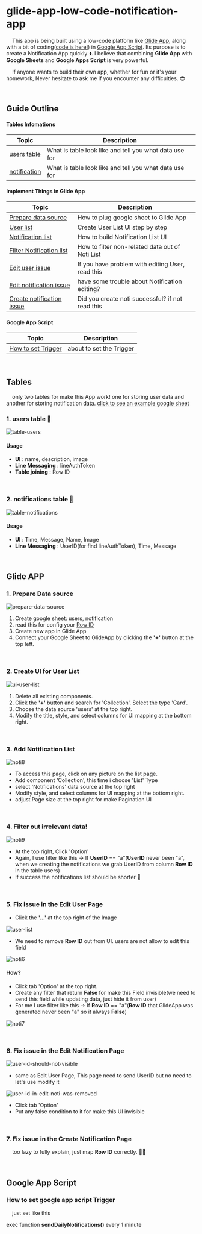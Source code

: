 # glide-app-low-code-notification-app

&nbsp;&nbsp;&nbsp;&nbsp;This app is being built using a low-code platform like [Glide App](https://www.glideapps.com/), along with a bit of coding([code is here!](https://github.com/rachataptnn/lowCodeNotificationApp/blob/main/notification.js)) in [Google App Script](https://www.google.com/script/start/). Its purpose is to create a Notification App quickly ⏫. I believe that combining **Glide App** with **Google Sheets** and **Google Apps Script** is very powerful. 

&nbsp;&nbsp;&nbsp;&nbsp;If anyone wants to build their own app, whether for fun or it's your homework, Never hesitate to ask me if you encounter any difficulties. 😎

<br/>

## Guide Outline
#### Tables Infomations
| Topic | Description |
|----------|----------|
| [users table](#1-users-table-) | What is table look like and tell you what data use for |
| [notification](#2-notifications-table-) | What is table look like and tell you what data use for |

#### Implement Things in Glide App
| Topic | Description |
|----------|----------|
| [Prepare data source](#1-prepare-data-source) | How to plug google sheet to Glide App |
| [User list](#2-create-ui-for-user-list) | Create User List UI step by step |
| [Notification list](#3-add-notification-list) | How to build Notification List UI |
| [Filter Notification list](#4-filter-out-irrelevant-data) | How to filter non-related data out of Noti List |
| [Edit user issue](#5-fix-issue-in-the-edit-user-page) | If you have problem with editing User, read this |
| [Edit notification issue](#6-fix-issue-in-the-edit-notification-page) | have some trouble about Notification editing? |
| [Create notification issue](#7-fix-issue-in-the-create-notification-page) | Did you create noti successful? if not read this |

#### Google App Script
| Topic | Description |
|----------|----------|
| [How to set Trigger](#how-to-set-google-app-script-trigger) | about to set the Trigger |

<br/>

## Tables 
&nbsp;&nbsp;&nbsp;&nbsp;only two tables for make this App work! one for storing user data and another for storing notification data. [click to see an example google sheet](https://docs.google.com/spreadsheets/d/13OWFRS1Xbt0gZ8Wy-7Aep35vEVP59h9S-cvVfvOU5Qw/edit#gid=1847604068)

### 1. users table 👤
![table-users](https://github.com/rachataptnn/lowCodeNotificationApp/assets/133649727/7d529742-544e-44eb-b7ea-e032c9d86a31)
#### Usage
- **UI** : name, description, image
- **Line Messaging** : lineAuthToken
- **Table joining** : Row ID

<br/>

### 2. notifications table 🔔
![table-notifications](https://github.com/rachataptnn/lowCodeNotificationApp/assets/133649727/75543bee-c5bf-4b0e-b019-7bcb39223dd1)
#### Usage
- **UI** : Time, Message, Name, Image
- **Line Messaging** : UserID(for find lineAuthToken), Time, Message

<br/>

## Glide APP

### 1. Prepare Data source 
![prepare-data-source](https://github.com/rachataptnn/lowCodeNotificationApp/assets/133649727/01f16210-a67d-45e1-bccb-72c53336e0b3)

1. Create google sheet: users, notification
2. read this for config your [Row ID](https://www.glideapps.com/docs/row-id-column)
3. Create new app in Glide App
4. Connect your Google Sheet to GlideApp by clicking the **'+'** button at the top left.

<br/>

### 2. Create UI for User List
![ui-user-list](https://github.com/rachataptnn/lowCodeNotificationApp/assets/133649727/4d1c8959-a99b-4883-8376-7917b7067979)

1. Delete all existing components.
2. Click the **'+'** button and search for 'Collection'. Select the type 'Card'.
3. Choose the data source 'users' at the top right.
4. Modify the title, style, and select columns for UI mapping at the bottom right.

<br/>

### 3. Add Notification List

![noti8](https://github.com/rachataptnn/lowCodeNotificationApp/assets/133649727/66ad762d-6112-49a8-9c0a-89c47de880f9)

- To access this page, click on any picture on the list page.
- Add component 'Collection', this time i choose 'List' Type
- select 'Notifications' data source at the top right
- Modify style, and select columns for UI mapping at the bottom right.
- adjust Page size at the top right for make Pagination UI

<br/>

### 4. Filter out irrelevant data! 

![noti9](https://github.com/rachataptnn/lowCodeNotificationApp/assets/133649727/877f1339-8045-43fe-9cda-1fafc9d50f90)

- At the top right, Click 'Option'
- Again, I use filter like this → If **UserID** == "a"(**UserID** never been "a", when we creating the notifications we grab UserID from column **Row ID** in the table users)
- If success the notifications list should be shorter 🎉

<br/>

### 5. Fix issue in the Edit User Page
- Click the **'...'** at the top right of the Image
  
![user-list](https://github.com/rachataptnn/lowCodeNotificationApp/assets/133649727/140dd96b-4c2a-4358-95f2-09baa5334df6)

- We need to remove **Row ID** out from UI. users are not allow to edit this field

![noti6](https://github.com/rachataptnn/lowCodeNotificationApp/assets/133649727/1e351f29-40c3-4a10-beeb-ae43e61567c4)

#### How? 

- Click tab 'Option' at the top right.
- Create any filter that return **False** for make this Field invisible(we need to send this field while updating data, just hide it from user)
- For me I use filter like this → If **Row ID** == "a"(**Row ID** that GlideApp was generated never been "a" so it always **False**)

![noti7](https://github.com/rachataptnn/lowCodeNotificationApp/assets/133649727/28e04c49-7129-46bd-a62c-d7c52dd5e0ce)

<br/>

### 6. Fix issue in the Edit Notification Page

![user-id-should-not-visible](https://github.com/rachataptnn/lowCodeNotificationApp/assets/133649727/59e8281d-1b64-4c49-9cc7-6df76a928c65)

- same as Edit User Page, This page need to send UserID but no need to let's use modify it

![user-id-in-edit-noti-was-removed](https://github.com/rachataptnn/lowCodeNotificationApp/assets/133649727/337305f1-d0d1-4b8c-873d-e24bb3c7a81f)

- Click tab 'Option'
- Put any false condition to it for make this UI invisible

<br/>

### 7. Fix issue in the Create Notification Page
&nbsp;&nbsp;&nbsp;&nbsp;too lazy to fully explain, just map **Row ID** correctly. 🚀🚀

<br/>

## Google App Script
### How to set google app script Trigger
&nbsp;&nbsp;&nbsp;&nbsp;just set like this

exec function **sendDailyNotifications()** every 1 minute
